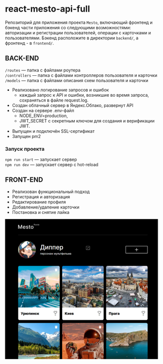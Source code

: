 # react-mesto-api-full
Репозиторий для приложения проекта `Mesto`, включающий фронтенд и бэкенд части приложения со следующими возможностями: авторизации и регистрации пользователей, операции с карточками и пользователями. Бэкенд расположите в директории `backend/`, а фронтенд - в `frontend/`. 
##  BACK-END
`/routes` — папка с файлами роутера  
`/controllers` — папка с файлами контроллеров пользователя и карточки   
`/models` — папка с файлами описания схем пользователя и карточки

* Реализовано логирование запросов и ошибок
    * каждый запрос к API и ошибки, возникшие во время запроса, сохраняться в файле request.log.
* Создан облачный сервер в Яндекс.Облако, развернут API
* Создан на сервере .env-файл
    * NODE_ENV=production,
    * JWT_SECRET с секретным ключом для создания и верификации JWT.
* Выпущен и подключён SSL-сертификат
* Запущен pm2
  
### Запуск проекта

`npm run start` — запускает сервер   
`npm run dev` — запускает сервер с hot-reload

##  FRONT-END

* Реализован функциональный подход
* Регистрация и авторизация
* Редактирование профиля
* Добавление/удаление карточки
* Постановка и снятие лайка

![главная страница](03.png)
  
<!--- https://mesto-testo.nomoredomains.rocks

https://api.mesto-testo.nomoredomains.rocks

217.28.228.138 ---!>


